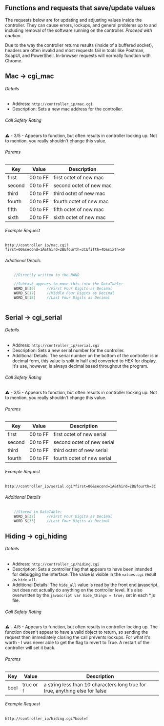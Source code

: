 ## Functions and requests that save/update values 
The requests below are for updating and adjusting values inside the controller. 
They can cause errors, lockups, and general problems up to and including removal of the software running on the controller. *Proceed with caution.*

Due to the way the controller returns results (inside of a buffered socket), headers are often invalid and most requests fail in tools like Postman, SoapUI, and PowerShell.
In-browser requests will normally function with Chrome.

Mac -> cgi_mac
------ 
###### Details
* Address: `http://controller_ip/mac.cgi`
* Description: Sets a new mac address for the controller.

###### Call Safety Rating
⚠️ - 3/5 - Appears to function, but often results in controller locking up. 
Not to mention, you really shouldn't change this value.

###### Params
| Key | Value | Description |
| --- | --- | --- |
|first|00 to FF|first octet of new mac|
|second|00 to FF|second octet of new mac|
|third|00 to FF|third octet of new mac|
|fourth|00 to FF|fourth octet of new mac|
|fifth|00 to FF|fifth octet of new mac|
|sixth|00 to FF|sixth octet of new mac|

###### Example Request
`http://controller_ip/mac.cgi?first=00&second=1A&third=2B&fourth=3C&fifth=4D&sixth=5F`

###### Additional Details
```cpp
    //Directly written to the NAND

    //Subtask appears to move this into the DataTable:
    WORD_S[16]     //First Four Digits as Decimal
    WORD_S[17]     //Middle Four Digits as Decimal
    WORD_S[18]     //Last Four Digits as Decimal
    
```

Serial -> cgi_serial
------ 
###### Details
* Address: `http://controller_ip/serial.cgi`
* Description: Sets a new serial number for the controller.
* Additional Details: The serial number on the bottom of the controller is in decimal form, this value is split in half and converted to HEX for display. It's use, however, is always decimal based throughout the program.

###### Call Safety Rating
⚠️ - 3/5 - Appears to function, but often results in controller locking up. 
Not to mention, you really shouldn't change this value.

###### Params
| Key | Value | Description |
| --- | --- | --- |
|first|00 to FF|first octet of new serial|
|second|00 to FF|second octet of new serial|
|third|00 to FF|third octet of new serial|
|fourth|00 to FF|fourth octet of new serial|

###### Example Request
`http://controller_ip/serial.cgi?first=00&second=1A&third=2B&fourth=3C`

###### Additional Details
```cpp  
    //Stored in DataTable:
    WORD_S[32]     //First Four Digits as Decimal
    WORD_S[33]     //Last Four Digits as Decimal
```

Hiding -> cgi_hiding
------ 
###### Details
* Address: `http://controller_ip/hiding.cgi`
* Description: Sets a controller flag that appears to have been intended for debugging the interface. The value is visible in the `values.cgi` result as `hide_all`.
* Additional Details: The `hide_all` value is read by the front end javascript, but does not actually do anything on the controller level. It's also overwritten by the ```javascript var hide_things = true;``` set in each \*.js file.

###### Call Safety Rating
⚠️ - 4/5 - Appears to function, but often results in controller locking up. 
The function doesn't appear to have a valid object to return, so sending the request then immediately closing the call prevents lockups.
For what it's worth - I was never able to get the flag to revert to True. A restart of the controller will set it back.

###### Params
| Key | Value | Description |
| --- | --- | --- |
|bool|true or f|a string less than 10 characters long true for true, anything else for false|


###### Example Request
`http://controller_ip/hiding.cgi?bool=f`
